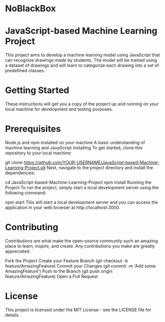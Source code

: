 # NoBlackBox

# JavaScript-based Machine Learning Project

This project aims to develop a machine learning model using JavaScript that can recognize drawings made by students. The model will be trained using a dataset of drawings and will learn to categorize each drawing into a set of predefined classes.

# Getting Started

These instructions will get you a copy of the project up and running on your local machine for development and testing purposes.

# Prerequisites

Node.js and npm installed on your machine
A basic understanding of machine learning and JavaScript
Installing
To get started, clone this repository to your local machine:


git clone https://github.com/YOUR-USERNAME/JavaScript-based-Machine-Learning-Project.git
Next, navigate to the project directory and install the dependencies:


cd JavaScript-based-Machine-Learning-Project
npm install
Running the Project
To run the project, simply start a local development server using the following command:


npm start
This will start a local development server and you can access the application in your web browser at http://localhost:3000.

# Contributing
Contributions are what make the open-source community such an amazing place to learn, inspire, and create. Any contributions you make are greatly appreciated.

Fork the Project
Create your Feature Branch (git checkout -b feature/AmazingFeature)
Commit your Changes (git commit -m 'Add some AmazingFeature')
Push to the Branch (git push origin feature/AmazingFeature)
Open a Pull Request

# License

This project is licensed under the MIT License - see the LICENSE file for details.
